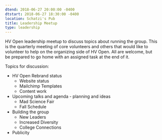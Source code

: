 ```yaml
---
dtend: 2018-06-27 20:00:00 -0400
dtstart: 2018-06-27 18:30:00 -0400
location: Schatzi's Pub
title: Leadership Meetup
type: leadership
---
```


HV Open leadership meetup to discuss topics about running the
group. This is the quarterly meeting of core volunteers and others
that would like to volunteer to help on the organizing side of
HV Open. All are welcome, but be prepared to go home with an assigned
task at the end of it.

Topics for discussion:

* HV Open Rebrand status
  * Website status
  * Mailchimp Templates
  * Content work
* Upcoming talks and agenda - planning and ideas
  * Mad Science Fair
  * Fall Schedule
* Building the group
  * New Leaders
  * Increased Diversity
  * College Connections
* Publicity
